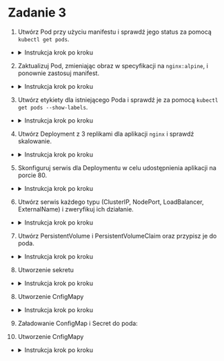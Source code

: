 # Zadanie 3

1. Utwórz Pod przy użyciu manifestu i sprawdź jego status za pomocą `kubectl get pods`.

- <details>
  <summary>Instrukcja krok po kroku</summary>

  - Utwórz plik `pod.yaml` z poniższym manifestem:
     ```yaml
     apiVersion: v1
     kind: Pod
     metadata:
       name: example-pod
       labels:
         app: my-app
     spec:
       containers:
       - name: my-container
         image: nginx:latest
         ports:
         - containerPort: 80
     ```
  - Zastosuj manifest:
     ```bash
     kubectl apply -f pod.yaml
     ```
  - Sprawdź Pod:
     ```bash
     kubectl get pods
     ```

</details>

2. Zaktualizuj Pod, zmieniając obraz w specyfikacji na `nginx:alpine`, i ponownie zastosuj manifest.
- <details>
  <summary>Instrukcja krok po kroku</summary>

  - Zaktualizuj Pod, zmieniając obraz:
     ```bash
     kubectl edit pod example-pod
     ```
  - Zweryfikuj zmianę obrazu:
     ```bash
     kubectl describe pod example-pod
     ```
</details>

3. Utwórz etykiety dla istniejącego Poda i sprawdź je za pomocą `kubectl get pods --show-labels`.
- <details>
  <summary>Instrukcja krok po kroku</summary>

  - Dodaj etykietę do istniejącego Poda:
     ```bash
     kubectl label pod example-pod environment=production
     ```
  - Sprawdź etykiety:
     ```bash
     kubectl get pods --show-labels
     ```
</details>

4. Utwórz Deployment z 3 replikami dla aplikacji `nginx` i sprawdź skalowanie.
- <details>
  <summary>Instrukcja krok po kroku</summary>

  - Utwórz plik `deployment.yaml`:
     ```yaml
     apiVersion: apps/v1
     kind: Deployment
     metadata:
       name: example-deployment
     spec:
       replicas: 3
       selector:
         matchLabels:
           app: my-app
       template:
         metadata:
           labels:
             app: my-app
         spec:
           containers:
           - name: my-container
             image: nginx:latest
             ports:
             - containerPort: 80
     ```
  - Zastosuj manifest:
     ```bash
     kubectl apply -f deployment.yaml
     ```
  - Zweryfikuj skalowanie:
     ```bash
     kubectl get deployments
     ```
</details>

5. Skonfiguruj serwis dla Deploymentu w celu udostępnienia aplikacji na porcie 80.
- <details>
  <summary>Instrukcja krok po kroku</summary>
    ```bash
    kubectl expose deployment example-deployment --port 80
</details>

6. Utwórz serwis każdego typu (ClusterIP, NodePort, LoadBalancer, ExternalName) i zweryfikuj ich działanie.
- <details>
  <summary>Instrukcja krok po kroku</summary>

  - ClusterIP
  <details>
  <summary>Instrukcja krok po kroku</summary>
    
    - Utwórz usługę ClusterIP:
     ```yaml
     apiVersion: v1
     kind: Service
     metadata:
       name: clusterip-service
     spec:
       selector:
         app: my-app
       ports:
       - protocol: TCP
         port: 80
         targetPort: 80
     ```
  - Zastosuj manifest:
     ```bash
     kubectl apply -f clusterip-service.yaml
     ```
  </details>
  
  - NodePort
  <details>
  <summary>Instrukcja krok po kroku</summary>

  - Utwórz usługę NodePort:
     ```yaml
     apiVersion: v1
     kind: Service
     metadata:
       name: nodeport-service
     spec:
       type: NodePort
       selector:
         app: my-app
       ports:
       - protocol: TCP
         port: 80
         targetPort: 80
         nodePort: 30007
     ```
  - Zastosuj manifest:
     ```bash
     kubectl apply -f nodeport-service.yaml
     ```
  </details>

  - LoadBalancer
  <details>
  <summary>Instrukcja krok po kroku</summary>

  - Utwórz usługę LoadBalancer:
     ```yaml
     apiVersion: v1
     kind: Service
     metadata:
       name: loadbalancer-service
     spec:
       type: LoadBalancer
       selector:
         app: my-app
       ports:
       - protocol: TCP
         port: 80
         targetPort: 80
     ```
  - Zastosuj manifest:
     ```bash
     kubectl apply -f loadbalancer-service.yaml
     ```
  </details>
  
  - ExternalName
  <details>
  <summary>Instrukcja krok po kroku</summary>
  - Utwórz usługę ExternalName:
     ```yaml
     apiVersion: v1
     kind: Service
     metadata:
       name: externalname-service
     spec:
       type: ExternalName
       externalName: google.com
     ```
  - Zastosuj manifest:
     ```bash
     kubectl apply -f externalname-service.yaml
     ```
  </details>

</details>

7. Utwórz PersistentVolume i PersistentVolumeClaim oraz przypisz je do poda.

- <details>
  <summary>Instrukcja krok po kroku</summary>

  - Plik `pv.yaml`:
     ```yaml
     apiVersion: v1
     kind: PersistentVolume
     metadata:
       name: nginx-pv
     spec:
       capacity:
         storage: 1Gi
       accessModes:
       - ReadWriteOnce
       hostPath:
         path: /data/nginx
     ```
  - Plik `pvc.yaml`:
     ```yaml
     apiVersion: v1
     kind: PersistentVolumeClaim
     metadata:
       name: nginx-pvc
     spec:
       accessModes:
       - ReadWriteOnce
       resources:
         requests:
           storage: 1Gi
     ```
  - Aplikacja manifestów
    ```bash
    kubectl apply -f pv.yaml
    kubectl apply -f pvc.yaml
    ```

  - Plik `pod-with-pvc.yaml` który wykorzystuje utworzone PVC:
     ```yaml
     apiVersion: v1
     kind: Pod
     metadata:
       name: nginx-pod-with-pvc
     spec:
       containers:
       - name: nginx
         image: nginx:latest
         volumeMounts:
         - mountPath: "/usr/share/nginx/html"
           name: nginx-storage
       volumes:
       - name: nginx-storage
         persistentVolumeClaim:
           claimName: nginx-pvc
     ```
  - Utworzenie nowego poda
    ```bash
    kubectl apply -f pod-with-pvc.yaml
    ```

</details>

8. Utworzenie sekretu

- <details>
  <summary>Instrukcja krok po kroku</summary>

    - Plik `secret.yaml` który wykorzystamy w podzie:
        ```yaml
        apiVersion: v1
        kind: Secret
        metadata:
            name: mysecret
        type: Opaque
        data:
            password: d3d3MTIz
        ```
    - Utworzenie sekretu:
        ```bash
        kubectl apply -f secret.yaml
        ```

</details>

8. Utworzenie CnfigMapy

- <details>
  <summary>Instrukcja krok po kroku</summary>

    - Plik `configmap.yaml` który wykorzystamy w podzie:
        ```yaml
        apiVersion: v1
        kind: ConfigMap
        metadata:
            name: mycm
        data:
            key: value
            config-file: |
                key: value
                key2: value2
        ```
    - Utworzenie sekretu:
        ```bash
        kubectl apply -f configmap.yaml
        ```

</details>

9. Załadowanie ConfigMap i Secret do poda:

8. Utworzenie CnfigMapy

- <details>
  <summary>Instrukcja krok po kroku</summary>

    - Plik `pod-with-cm-and-secret.yaml` który wykorzystamy w podzie:
        ```yaml
        apiVersion: v1
        kind: Pod
        metadata:
            name: nginx-pod-with-configmap
        spec:
            containers:
            - name: nginx
              image: nginx:latest
              envFrom:
              - configMapKeyRef:
                  name: mycm
              - secretKeyRef:
                  name: mysecret
        ```
    - Utworzenie pods z sekretem i ConfigMap:
        ```bash
        kubectl apply -f pod-with-cm-and-secret.yaml
        ```

</details>